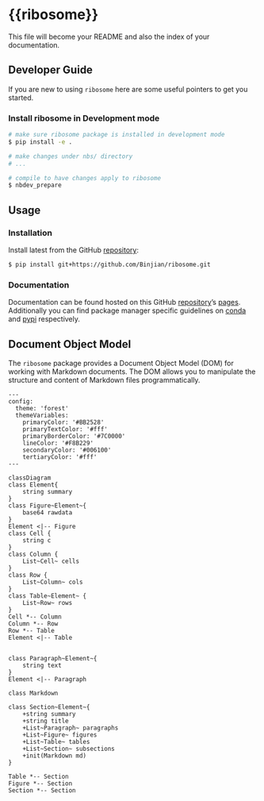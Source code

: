 # {{ribosome}}


<!-- WARNING: THIS FILE WAS AUTOGENERATED! DO NOT EDIT! -->

This file will become your README and also the index of your
documentation.

## Developer Guide

If you are new to using `ribosome` here are some useful pointers to get
you started.

### Install ribosome in Development mode

``` sh
# make sure ribosome package is installed in development mode
$ pip install -e .

# make changes under nbs/ directory
# ...

# compile to have changes apply to ribosome
$ nbdev_prepare
```

## Usage

### Installation

Install latest from the GitHub
[repository](https://github.com/Binjian/ribosome):

``` sh
$ pip install git+https://github.com/Binjian/ribosome.git
```

### Documentation

Documentation can be found hosted on this GitHub
[repository](https://github.com/Binjian/ribosome)’s
[pages](https://Binjian.github.io/ribosome/). Additionally you can find
package manager specific guidelines on
[conda](https://anaconda.org/Binjian/ribosome) and
[pypi](https://pypi.org/project/ribosome/) respectively.

## Document Object Model

The `ribosome` package provides a Document Object Model (DOM) for
working with Markdown documents. The DOM allows you to manipulate the
structure and content of Markdown files programmatically.

``` mermaid
---
config:
  theme: 'forest'
  themeVariables:
    primaryColor: '#BB2528'
    primaryTextColor: '#fff'
    primaryBorderColor: '#7C0000'
    lineColor: '#F8B229'
    secondaryColor: '#006100'
    tertiaryColor: '#fff'
---

classDiagram
class Element{
    string summary
}
class Figure~Element~{
    base64 rawdata
}
Element <|-- Figure
class Cell {
    string c
}
class Column {
    List~Cell~ cells
}
class Row {
    List~Column~ cols
}
class Table~Element~ {
    List~Row~ rows
}
Cell *-- Column
Column *-- Row
Row *-- Table
Element <|-- Table


class Paragraph~Element~{
    string text
}
Element <|-- Paragraph

class Markdown

class Section~Element~{
    +string summary
    +string title
    +List~Paragraph~ paragraphs
    +List~Figure~ figures
    +List~Table~ tables
    +List~Section~ subsections
    +init(Markdown md)
}

Table *-- Section 
Figure *-- Section 
Section *-- Section 
```
